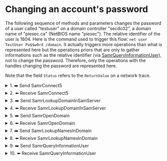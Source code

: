 # Changing an account's password

The following sequence of methods and parameters changes the password of a user called "testuser" on a domain controller "secdc02", a domain name of "piesec.ca" (NetBIOS name "piesec"). The relative identifier of the user is 1604.
Here is the command used to trigger this flow: `net user TestUser Pa$$w0rd /domain`.
It actually triggers more operations than what is represented here but the operations priors that are only to gather informations such as the relative identifier (via [SamrQueryInformationUser](https://docs.microsoft.com/en-us/openspecs/windows_protocols/ms-samr/4ad8d54c-0d5a-4d5a-9e9a-1bc9ee008d47)), not to change the password. Therefore, only the operations with the handles changing the password are represented here.

Note that the field `Status` refers to the `ReturnValue` on a network trace. 

<details><summary>1. ➡️ Send SamrConnect5</summary>

Details [SamrConnect5](https://docs.microsoft.com/en-us/openspecs/windows_protocols/ms-samr/c842a897-0a42-4ca5-a607-2afd05271dae).
    
|Parameter field|Parameter value|
|--|--|
|ServerName|\\secdc02.piesec.ca|
|DesiredAccess|0x30|
|InVersion|1|
|InRevisionInfo|[SAMPR_REVISION_INFO_V1](https://docs.microsoft.com/en-us/openspecs/windows_protocols/ms-samr/963e60b5-9233-4669-b8a8-85bf4f0806dc) structure|
    
`DesiredAccess` mask corresponds to `SpecificRights: SamServerEnumerateDomains` and `SpecificRights: SamServerLookupDomain`.
</details>

<details><summary>2. ⬅️ Receive SamrConnect5</summary>

|Parameter field|Parameter value|
|--|--|
|OutVersion|1|
|OutRevisionInfo|3|
|ServerHandle|\[implementation-specific value\] serverHandle|
|Status|0|
</details>

<details><summary>3. ➡️ Send SamrLookupDomainInSamServer</summary>

Details [SamrLookupDomainInSamServer](https://docs.microsoft.com/en-us/openspecs/windows_protocols/ms-samr/47492d59-e095-4398-b03e-8a062b989123).
    
|Parameter field|Parameter value|
|--|--|
|ServerHandle|serverHandle|
|Name|PIESEC|
</details>

<details><summary>4. ⬅️ Receive SamrLookupDomainInSamServer</summary>

|Parameter field|Parameter value|
|--|--|
|DomainId|\[implementation-specific SID\]. For example: S-1-5-21-776355648-152374955-3729610662|
|Status|0|
    
The `Buffer` structure contains a sub structure `SamprEnumerationBuffer` listing the name of the domain as well as the container where the group will be created.
</details>

<details><summary>5. ➡️ Send SamrOpenDomain</summary>

Details [SamrOpenDomain](https://docs.microsoft.com/en-us/openspecs/windows_protocols/ms-samr/ba710c90-5b12-42f8-9e5a-d4aacc1329fa).
    
|Parameter field|Parameter value|
|--|--|
|ServerHandle|serverHandle|
|DesiredAccess|0x280|
|DomainId|S-1-5-21-776355648-152374955-3729610662|
    
`DesiredAccess` mask corresponds to `SpecificRights: DomainGetAliasMembership` and `SpecificRights: DomainLookup`.
</details>

<details><summary>6. ⬅️ Receive SamrOpenDomain</summary>

|Parameter field|Parameter value|
|--|--|
|DomainHandle|\[implementation-specific value\] domainHandle|
|Status|0|
</details>

<details><summary>7. ➡️ Send SamrLookupNamesInDomain</summary>

Details [SamrLookupNamesInDomain](https://docs.microsoft.com/en-us/openspecs/windows_protocols/ms-samr/d91271c6-7b2e-4194-9927-8fabfa429f90).
    
|Parameter field|Parameter value|
|--|--|
|DomainHandle|domainHandle|
|Count|1|
|Names|One entrie: testuser|
</details>

<details><summary>8. ⬅️ Receive SamrLookupNamesInDomain</summary>

|Parameter field|Parameter value|
|--|--|
|RelativeIds|RID Count: 1|
|Use|Count: 1|
|Status|0|
    
In the `Use` field, the element 0x1 corresponds to `SidTypeUser - User account`.
</details>

<details><summary>9. ➡️ Send SamrQueryInformationUser</summary>

Details [SamrQueryInformationUser](https://docs.microsoft.com/en-us/openspecs/windows_protocols/ms-samr/e66db19f-600a-481b-bc4e-23953433255d).
    
|Parameter field|Parameter value|
|--|--|
|UserHandle|\[implementation-specific value\] userHandle|
|UserInformationClass|0x10|

`UserInformationClass` enumeration is described here: [USER_INFORMATION_CLASS](https://docs.microsoft.com/en-us/openspecs/windows_protocols/ms-samr/6b0dff90-5ac0-429a-93aa-150334adabf6). `0x10` is `UserControlInformation`.
</details>

<details><summary>10. ⬅️ Receive SamrQueryInformationUser</summary>

|Parameter field|Parameter value|
|--|--|
|Buffer|[SAMPR_USER_INFO_BUFFER](https://docs.microsoft.com/en-us/openspecs/windows_protocols/ms-samr/9496c26e-490b-4e76-827f-2695fc216f35) structure|
|Status|0|
</details>
